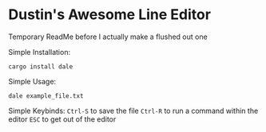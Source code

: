 # Dustin's Awesome Line Editor
Temporary ReadMe before I actually make a flushed out one

Simple Installation:
```shell
cargo install dale
```

Simple Usage:
```shell
dale example_file.txt
```

Simple Keybinds:
`Ctrl-S` to save the file
`Ctrl-R` to run a command within the editor
`ESC` to get out of the editor
